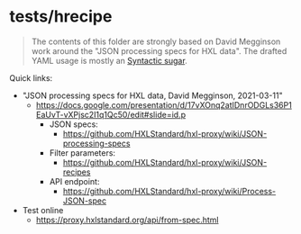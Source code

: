 # tests/hrecipe
> The contents of this folder are strongly based on David Megginson work around
  the "JSON processing specs for HXL data". The drafted YAML usage is mostly
  an [Syntactic sugar](https://en.wikipedia.org/wiki/Syntactic_sugar).

Quick links:
- "JSON processing specs for HXL data, David Megginson, 2021-03-11"
  - https://docs.google.com/presentation/d/17vXOnq2atIDnrODGLs36P1EaUvT-vXPjsc2I1q1Qc50/edit#slide=id.p
    - JSON specs:
      - https://github.com/HXLStandard/hxl-proxy/wiki/JSON-processing-specs
    - Filter parameters:
      - https://github.com/HXLStandard/hxl-proxy/wiki/JSON-recipes
    - API endpoint:
      - https://github.com/HXLStandard/hxl-proxy/wiki/Process-JSON-spec
- Test online
  - https://proxy.hxlstandard.org/api/from-spec.html
